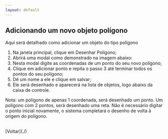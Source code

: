 ```yaml
---
layout: default
---
```


## Adicionando um novo objeto polígono

Aqui será detalhado como adicionar um objeto do tipo polígono

1. Na janela principal, clique em Desenhar Polígono;
2. Abrirá uma modal como demonstrado na imagem abaixo:
3. Nesta modal digite as coordenadas de um ponto do seu novo polígono;
4. Clique em adicionar ponto e repita o passo 3 até terminar todos os pontos do seu polígono;
5. Dê um nome a ele e clique em salvar;
6. Ele será desenhado e aparecerá na lista de objetos, logo abaixo da caixa de controle.


Nota: um polígono de apenas 1 coordenada, será desenhado um ponto.
Um polígono com 2 pontos, será desenhado uma reta.
Não é necessário digitar o ponto inicial novamente, o sistema completará o desenho de volta à origem do polígono.



<br>
[Voltar](./)
